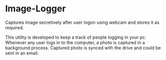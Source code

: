 # Image-Logger
Captures image secretively after user logon using webcam and stores it as required.

This utility is developed to keep a track of people logging in your pc.
Whenever any user logs in to the computer, a photo is captured in a background process.
Captured photo is synced with the drive and could be sent in an email.

